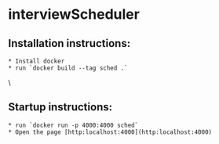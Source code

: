 # interviewScheduler

## Installation instructions:
	* Install docker
	* run `docker build --tag sched .`
\
## Startup instructions:
	* run `docker run -p 4000:4000 sched`
	* Open the page [http:localhost:4000](http:localhost:4000)
